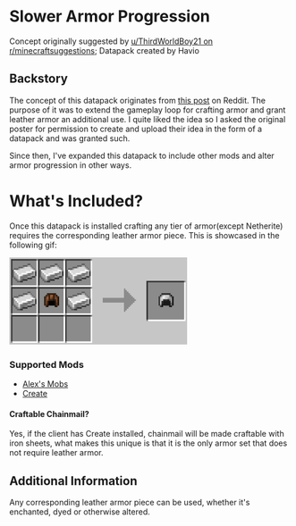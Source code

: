 # Slower Armor Progression

Concept originally suggested by [u/ThirdWorldBoy21 on r/minecraftsuggestions](https://www.reddit.com/r/minecraftsuggestions/comments/10ntllr/making_leather_armor_useful/?utm_source=share&utm_medium=ios_app&utm_name=iossmf); Datapack created by Havio

## Backstory

The concept of this datapack originates from [this post](https://www.reddit.com/r/minecraftsuggestions/comments/10ntllr/making_leather_armor_useful/?utm_source=share&utm_medium=ios_app&utm_name=iossmf) on Reddit. The purpose of it was to extend the gameplay loop for crafting armor and grant leather armor an additional use. I quite liked the idea so I asked the original poster for permission to create and upload their idea in the form of a datapack and was granted such.

Since then, I've expanded this datapack to include other mods and alter armor progression in other ways.

# What's Included?

Once this datapack is installed crafting any tier of armor(except Netherite) requires the corresponding leather armor piece. This is showcased in the following gif:

<img src="https://github.com/Havio1/slower-armor-progression/blob/master/images/slower-armor-progression-crafting.gif?raw=false" width="318" height="156" />

### Supported Mods
- [Alex's Mobs](https://www.curseforge.com/minecraft/mc-mods/alexs-mobs)
- [Create](https://modrinth.com/mod/create)

#### Craftable Chainmail?
Yes, if the client has Create installed, chainmail will be made craftable with iron sheets, what makes this unique is that it is the only armor set that does not require leather armor.

## Additional Information

Any corresponding leather armor piece can be used, whether it's enchanted, dyed or otherwise altered.